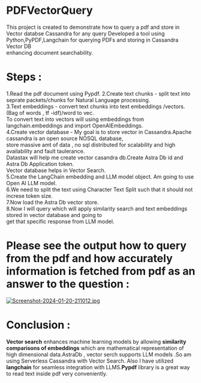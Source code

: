 # PDFVectorQuery
This project is created to demonstrate how to query a pdf and store in Vector databse Cassandra for any query
Developed a tool using Python,PyPDF,Langchain for querying PDFs and storing in Cassandra Vector DB <br />
enhancing document searchability.<br />

# Steps :<br /> 

1.Read the pdf document using Pypdf.
2.Create text chunks - split text into seprate packets/chunks for Natural Language processing.<br /> 
3.Text embeddings - convert text chunks into text embeddings /vectors.(Bag of words , tf -idf)/word to vec.<br />
To convert text into vectors will using embeddings from langchain.embeddings and import OpenAIEmbeddings.<br />
4.Create vector database - My goal is to store vector in Cassandra.Apache cassandra is an open source NOSQL database,<br />
  store massive amt of data , no sql distributed for scalability and high availability and fault taulerance.<br /> 
  Datastax will help me create vector casandra db.Create Astra Db id and Astra Db Application token.<br />
  Vector database helps in Vector Search.<br />
5.Create the LangChain embedding and LLM model object. Am going to use Open AI LLM model.<br />
6.We need to split the text using Character Text Split such that it should not increse token size.<br />
7.Now load the Astra Db vector store.<br />
8.Now I will query which will apply similarity search and text embeddings stored in vector database and going to<br /> 
  get that specific response from LLM model.<br />

# Please see the output how to query from the pdf and how accurately information is fetched from pdf as an answer to the question :<br /> 

[![Screenshot-2024-01-20-211012.jpg](https://i.postimg.cc/nh1s70PS/Screenshot-2024-01-20-211012.jpg)](https://postimg.cc/bZsNfH81)

# Conclusion :

**Vector search** enhances machine learning models by allowing **similarity comparisons of embeddings** which are mathematical representation of 
high dimensional data.AstraDb , vector serch supports LLM models .So am using Serverless Cassandra with Vector Search.
Also I have utilized **langchain** for seamless integration with LLMS.**Pypdf** library is a great way to read text inside pdf very conveniently.

